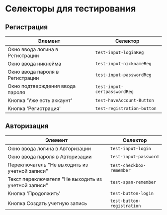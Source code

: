 # Селекторы для тестирования

## Регистрация

| Элемент | Селектор |
|---------|----------|
| Окно ввода логина в Регистрации | `test-input-loginReg` |
| Окно ввода никнейма | `test-input-nicknameReg` |
| Окно ввода пароля в Регистрации | `test-input-passwordReg` |
| Окно подтверждения ввода пароля | `test-input-certpasswordReg` |
| Кнопка 'Уже есть аккаунт' | `test-haveAccount-Button` |
| Кнопка 'Регистрация' | `test-registration-button` |

## Авторизация

| Элемент | Селектор |
|---------|----------|
| Окно ввода логина в Авторизации | `test-input-login` |
| Окно ввода пароля в Авторизации | `test-input-password` |
| Переключатель "Не выходить из учетной записи" | `test-checkbox-remember` |
| Текст переключателя "Не выходить из учетной записи" | `test-span-remember` |
| Кнопка 'Продолжить' | `test-button-login` |
| Кнопка Создать учетную запись | `test-button-registration` |